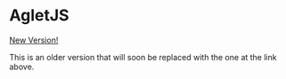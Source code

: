 # AgletJS

[New Version!](https://github.com/lemmin/agletjs2)

This is an older version that will soon be replaced with the one at the link above.